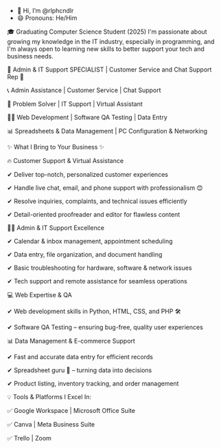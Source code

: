 - 👋 Hi, I’m @rlphcndlr
- 😄 Pronouns: He/Him
  
🎓 Graduating Computer Science Student (2025)
I'm passionate about growing my knowledge in the IT industry, especially in programming, and I'm always open to learning new skills to better support your tech and business needs.


🚀 Admin & IT Support SPECIALIST | Customer Service and Chat Support Rep 🚀


📞 Admin Assistance | Customer Service | Chat Support

🧠 Problem Solver | IT Support | Virtual Assistant

👨‍💻 Web Development | Software QA Testing | Data Entry

📊 Spreadsheets & Data Management | PC Configuration & Networking


✨ What I Bring to Your Business ✨

🔥 Customer Support & Virtual Assistance

✔ Deliver top-notch, personalized customer experiences

✔ Handle live chat, email, and phone support with professionalism 😊

✔ Resolve inquiries, complaints, and technical issues efficiently

✔ Detail-oriented proofreader and editor for flawless content

🧑‍💼 Admin & IT Support Excellence

✔ Calendar & inbox management, appointment scheduling

✔ Data entry, file organization, and document handling

✔ Basic troubleshooting for hardware, software & network issues

✔ Tech support and remote assistance for seamless operations


💻 Web Expertise & QA

✔ Web development skills in Python, HTML, CSS, and PHP 🛠️

✔ Software QA Testing – ensuring bug-free, quality user experiences

📊 Data Management & E-commerce Support

✔ Fast and accurate data entry for efficient records

✔ Spreadsheet guru 🧮 – turning data into decisions

✔ Product listing, inventory tracking, and order management

💡 Tools & Platforms I Excel In:

✅ Google Workspace | Microsoft Office Suite

✅ Canva | Meta Business Suite

✅ Trello | Zoom
<!---
rlphcndlr/rlphcndlr is a ✨ special ✨ repository because its `README.md` (this file) appears on your GitHub profile.
You can click the Preview link to take a look at your changes.
--->

